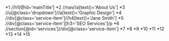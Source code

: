 *1 //h1[@id='mainTitle']
*2 //nav//a[text()='About Us']
*3 //u[@class='dropdown']//a[text()='Graphic Design']
*4 //div[@class='service-item']//h4[text()='Jane Smith']
*5 //div[@class='service-item'][h3='SEO Services']/p
*6 //section[@id='services']//div[@class='service-item']
*7
*8
*9
*10
*11
*12
*13
*14
*15
